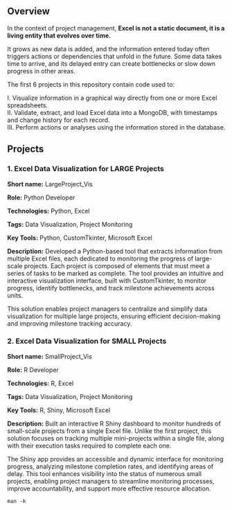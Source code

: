 ## Overview
In the context of project management, <b>Excel is not a static document, it is a living entity that evolves over time.</p></b>

It grows as new data is added, and the information entered today often triggers actions or dependencies that unfold in the future. Some data takes time to arrive, and its delayed entry can create bottlenecks or slow down progress in other areas.</p>

The first 6 projects in this repository contain code used to:</p>
I. Visualize information in a graphical way directly from one or more Excel spreadsheets.<br>
II. Validate, extract, and load Excel data into a MongoDB, with timestamps and change history for each record.<br>
III. Perform actions or analyses using the information stored in the database.<br>

## Projects

### 1. Excel Data Visualization for LARGE Projects

<b>Short name:</b> LargeProject_Vis </p>
<b>Role:</b> Python Developer </p>
<b>Technologies:</b> Python, Excel </p>
<b>Tags:</b> Data Visualization, Project Monitoring </p>
<b>Key Tools:</b> Python, CustomTkinter, Microsoft Excel </p>
<b>Description:</b> 
Developed a Python-based tool that extracts information from multiple Excel files, each dedicated to monitoring the progress of large-scale projects. Each project is composed of elements that must meet a series of tasks to be marked as complete. The tool provides an intuitive and interactive visualization interface, built with CustomTkinter, to monitor progress, identify bottlenecks, and track milestone achievements across units.

This solution enables project managers to centralize and simplify data visualization for multiple large projects, ensuring efficient decision-making and improving milestone tracking accuracy.

### 2. Excel Data Visualization for SMALL Projects

<b>Short name:</b> SmallProject_Vis </p>
<b>Role:</b> R Developer </p>
<b>Technologies:</b> R, Excel </p>
<b>Tags:</b> Data Visualization, Project Monitoring </p>
<b>Key Tools:</b> R, Shiny, Microsoft Excel </p>
<b>Description:</b> 
Built an interactive R Shiny dashboard to monitor hundreds of small-scale projects from a single Excel file. Unlike the first project, this solution focuses on tracking multiple mini-projects within a single file, along with their execution tasks required to complete each one.

The Shiny app provides an accessible and dynamic interface for monitoring progress, analyzing milestone completion rates, and identifying areas of delay. This tool enhances visibility into the status of numerous small projects, enabling project managers to streamline monitoring processes, improve accountability, and support more effective resource allocation.




```
man -k
``` 

